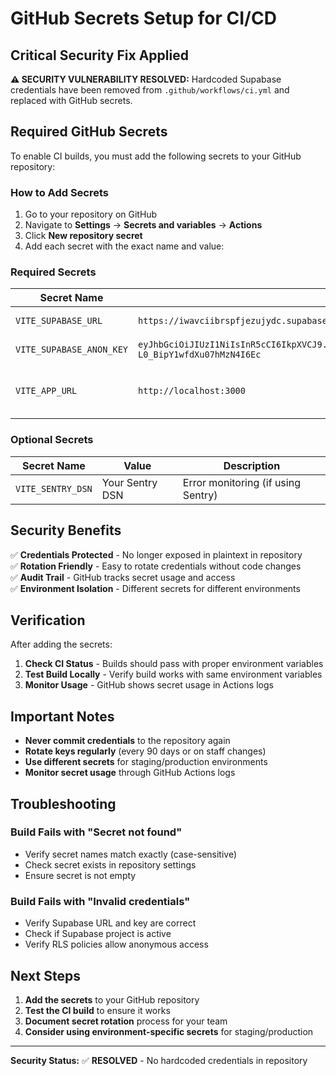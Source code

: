 # GitHub Secrets Setup for CI/CD

## Critical Security Fix Applied

**⚠️ SECURITY VULNERABILITY RESOLVED:** Hardcoded Supabase credentials have been removed from `.github/workflows/ci.yml` and replaced with GitHub secrets.

## Required GitHub Secrets

To enable CI builds, you must add the following secrets to your GitHub repository:

### How to Add Secrets

1. Go to your repository on GitHub
2. Navigate to **Settings** → **Secrets and variables** → **Actions**
3. Click **New repository secret**
4. Add each secret with the exact name and value:

### Required Secrets

| Secret Name | Value | Description |
|-------------|-------|-------------|
| `VITE_SUPABASE_URL` | `https://iwavciibrspfjezujydc.supabase.co` | Your Supabase project URL |
| `VITE_SUPABASE_ANON_KEY` | `eyJhbGciOiJIUzI1NiIsInR5cCI6IkpXVCJ9.eyJpc3MiOiJzdXBhYmFzZSIsInJlZiI6Iml3YXZjaWlicnNwZmplenVqeWRjIiwicm9sZSI6ImFub24iLCJpYXQiOjE3NTgwNjEyNDgsImV4cCI6MjA3MzYzNzI0OH0.38Z23XIXV3lOOE7Bzq-L0_BipY1wfdXu07hMzN4I6Ec` | Your Supabase anonymous key |
| `VITE_APP_URL` | `http://localhost:3000` | Application URL (optional, defaults to localhost:3000) |

### Optional Secrets

| Secret Name | Value | Description |
|-------------|-------|-------------|
| `VITE_SENTRY_DSN` | Your Sentry DSN | Error monitoring (if using Sentry) |

## Security Benefits

✅ **Credentials Protected** - No longer exposed in plaintext in repository  
✅ **Rotation Friendly** - Easy to rotate credentials without code changes  
✅ **Audit Trail** - GitHub tracks secret usage and access  
✅ **Environment Isolation** - Different secrets for different environments  

## Verification

After adding the secrets:

1. **Check CI Status** - Builds should pass with proper environment variables
2. **Test Build Locally** - Verify build works with same environment variables
3. **Monitor Usage** - GitHub shows secret usage in Actions logs

## Important Notes

- **Never commit credentials** to the repository again
- **Rotate keys regularly** (every 90 days or on staff changes)
- **Use different secrets** for staging/production environments
- **Monitor secret usage** through GitHub Actions logs

## Troubleshooting

### Build Fails with "Secret not found"
- Verify secret names match exactly (case-sensitive)
- Check secret exists in repository settings
- Ensure secret is not empty

### Build Fails with "Invalid credentials"
- Verify Supabase URL and key are correct
- Check if Supabase project is active
- Verify RLS policies allow anonymous access

## Next Steps

1. **Add the secrets** to your GitHub repository
2. **Test the CI build** to ensure it works
3. **Document secret rotation** process for your team
4. **Consider using environment-specific secrets** for staging/production

---

**Security Status:** ✅ **RESOLVED** - No hardcoded credentials in repository
